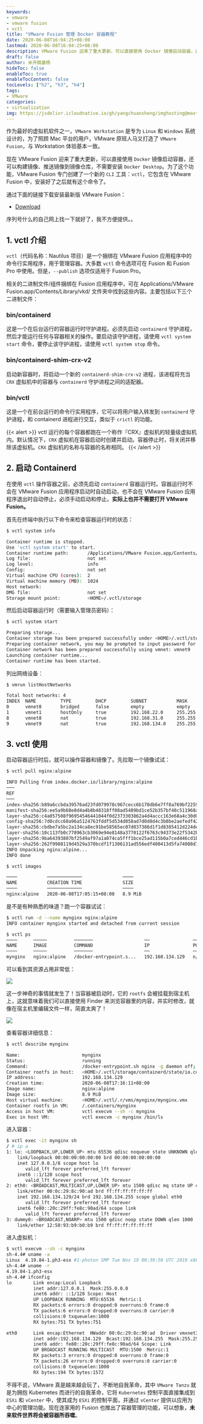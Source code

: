 ```yaml
---
keywords:
- vmware
- vmware fusion
- vctl
title: "VMware Fusion 管理 Docker 容器教程"
date: 2020-06-08T16:04:25+08:00
lastmod: 2020-06-08T16:04:25+08:00
description: VMware Fusion 迎来了重大更新，可以直接使用 Docker 镜像启动容器，还可以构建镜像、推送镜像到镜像仓库，不需要安装 Docker Desktop。
draft: false
author: 米开朗基杨
hideToc: false
enableToc: true
enableTocContent: false
tocLevels: ["h2", "h3", "h4"]
tags:
- VMware
categories:
- virtualization
img: https://jsdelivr.icloudnative.io/gh/yangchuansheng/imghosting@master/img/20200609143056.png
---
```


作为最好的虚拟机软件之一，`VMware Workstation` 是专为 `Linux` 和 `Windows` 系统设计的，为了照顾 Mac 平台的用户，VMware 原班人马又打造了 `VMware Fusion`，与 Workstation 体验基本一致。

现在 VMware Fusion 迎来了重大更新，可以直接使用 `Docker` 镜像启动容器，还可以构建镜像、推送镜像到镜像仓库，不需要安装 `Docker Desktop`。为了这个功能，VMware Fusion 专门创建了一个新的 `CLI` 工具：`vctl`，它包含在 VMware Fusion 中，安装好了之后就有这个命令了。

通过下面的链接下载安装最新版 VMware Fusion：

+ [Download](http://vmware.com/go/getfusion)

序列号什么的自己网上找一下就好了，我不方便提供。。

## 1. vctl 介绍

`vctl`（代码名称：Nautilus 项目）是一个捆绑在 VMware Fusion 应用程序中的命令行实用程序，用于管理容器。大多数 `vctl` 命令选项可在 Fusion 和 Fusion Pro 中使用。但是，`--publish` 选项仅适用于 Fusion Pro。

相关的二进制文件/组件捆绑在 Fusion 应用程序中，可在 Applications/VMware Fusion.app/Contents/Library/vkd/ 文件夹中找到这些内容。主要包括以下三个二进制文件：

### bin/containerd

这是一个在后台运行的容器运行时守护进程。必须先启动 `containerd` 守护进程，然后才能运行任何与容器相关的操作。要启动该守护进程，请使用 `vctl system start` 命令，要停止该守护进程，请使用 `vctl system stop` 命令。

### bin/containerd-shim-crx-v2

启动新容器时，将启动一个新的 `containerd-shim-crx-v2` 进程，该进程将充当 `CRX` 虚拟机中的容器与 `containerd` 守护进程之间的适配器。

### bin/vctl

这是一个在前台运行的命令行实用程序，它可以将用户输入转发到 `containerd` 守护进程，和 containerd 进程进行交互，类似于 `crictl` 的功能。

{{< alert >}}
vctl 运行的每个容器都跑在一个称作『CRX』虚拟机的轻量级虚拟机内。默认情况下，`CRX` 虚拟机在容器启动时创建并启动。容器停止时，将关闭并移除该虚拟机。`CRX` 虚拟机的名称与容器的名称相同。 
{{< /alert >}}

## 2. 启动 Containerd

在使用 `vctl` 操作容器之前，必须先启动 `containerd` 容器运行时。容器运行时不会在 VMware Fusion 应用程序启动时自动启动，也不会在 VMware Fusion 应用程序退出时自动停止，必须手动启动和停止。**实际上也并不需要打开 VMware Fusion。**

首先在终端中执行以下命令来检查容器运行时的状态：

```bash
$ vctl system info

Container runtime is stopped.
Use 'vctl system start' to start.
Container runtime path:       /Applications/VMware Fusion.app/Contents/Library/vkd/bin/containerd
Log file:                     not set
Log level:                    info
Config:                       not set
Virtual machine CPU (cores):  2
Virtual machine memory (MB):  1024
Host network:
DMG file:                     not set
Storage mount point:          <HOME>/.vctl/storage
```

然后启动容器运行时（需要输入管理员密码）：

```bash
$ vctl system start

Preparing storage...
Container storage has been prepared successfully under <HOME>/.vctl/storage
Preparing container network, you may be prompted to input password for administrative operations...
Container network has been prepared successfully using vmnet: vmnet9
Launching container runtime...
Container runtime has been started.
```

列出网络设备：

```bash
$ vmrun listHostNetworks

Total host networks: 4
INDEX  NAME         TYPE         DHCP         SUBNET           MASK
0      vmnet0       bridged      false        empty            empty
1      vmnet1       hostOnly     true         192.168.22.0     255.255.255.0
8      vmnet8       nat          true         192.168.31.0     255.255.255.0
9      vmnet9       nat          true         192.168.134.0    255.255.255.0
```

## 3. vctl 使用

启动容器运行时后，就可以操作容器和镜像了。先拉取一个镜像试试：

```bash
$ vctl pull nginx:alpine

INFO Pulling from index.docker.io/library/nginx:alpine
───                                                                                ──────   ────────
REF                                                                                STATUS   PROGRESS
───                                                                                ──────   ────────
index-sha256:b89a6ccbda39576ad23fd079978c967cecc6b170db6e7ff8a769bf2259a71912      Done     100% (1645/1645)
manifest-sha256:ee5a9b68e8d4a4b8b48318ff08ad5489bd1ce52b357bf48c511968a302bc347b   Done     100% (1360/1360)
layer-sha256:c4a057508f96954546441044f0d2373303862a4d4accc163e68a4c30d0c88869      Done     100% (668/668)
config-sha256:7d0cdcc60a96a5124763fddf5d534d058ad7d0d8d4c3b8be2aefedf4267d0270     Done     100% (8026/8026)
layer-sha256:cbdbe7a5bc2a134ca8ec91be58565ec07d037386d1f1d8385412d224deafca08      Done     100% (2813316/2813316)
layer-sha256:10c113fb0c778963cb3069e94e8148a3770122f6763c94373e22f5342b503ab0      Done     100% (6460970/6460970)
layer-sha256:9ba64393807bf2549af97a1a074ca5fff1bce25ad115b0a7ced446cd1b4305d0      Done     100% (538/538)
layer-sha256:262f9908119d4529a370bcdf1f1306131ad556edf400413d5fa74008d7919931      Done     100% (899/899)
INFO Unpacking nginx:alpine...
INFO done

$ vctl images

────           ─────────────               ────
NAME           CREATION TIME               SIZE
────           ─────────────               ────
nginx:alpine   2020-06-08T17:05:15+08:00   8.9 MiB
```

是不是有种熟悉的味道？跑一个容器试试：

```bash
$ vctl run -d --name mynginx nginx:alpine
INFO container mynginx started and detached from current session

$ vctl ps
────      ─────          ───────                   ──                ─────   ──────    ─────────────
NAME      IMAGE          COMMAND                   IP                PORTS   STATUS    CREATION TIME
────      ─────          ───────                   ──                ─────   ──────    ─────────────
mynginx   nginx:alpine   /docker-entrypoint.s...   192.168.134.129   n/a     running   2020-06-08T17:16:11+08:00
```

可以看到其资源占用非常低：

![](https://jsdelivr.icloudnative.io/gh/yangchuansheng/imghosting@master/img/20200608172045.png)

这一步神奇的事情就发生了！当容器被启动时，它的 `rootfs` 会被挂载到宿主机上，这就意味着我们可以直接使用 Finder 来浏览容器里的内容，并实时修改，就像在宿主机里编辑文件一样，简直太爽了！

![](https://jsdelivr.icloudnative.io/gh/yangchuansheng/imghosting@master/img/20200608172717.jpg)

查看容器详细信息：

```bash
$ vctl describe mynginx

Name:                       mynginx
Status:                     running
Command:                    /docker-entrypoint.sh nginx -g daemon off;
Container rootfs in host:   <HOME>/.vctl/storage/containerd/state/io.containerd.runtime.v2.task/vctl/mynginx/rootfs
IP address:                 192.168.134.129
Creation time:              2020-06-08T17:16:11+08:00
Image name:                 nginx:alpine
Image size:                 8.9 MiB
Host virtual machine:       <HOME>/.vctl/.r/vms/mynginx/mynginx.vmx
Container rootfs in VM:     /.containers/mynginx
Access in host VM:          vctl execvm --sh -c mynginx
Exec in host VM:            vctl execvm -c mynginx /bin/ls
```

进入容器：

```bash
$ vctl exec -it mynginx sh
/ # ip a
1: lo: <LOOPBACK,UP,LOWER_UP> mtu 65536 qdisc noqueue state UNKNOWN qlen 1000
    link/loopback 00:00:00:00:00:00 brd 00:00:00:00:00:00
    inet 127.0.0.1/8 scope host lo
       valid_lft forever preferred_lft forever
    inet6 ::1/128 scope host
       valid_lft forever preferred_lft forever
2: eth0: <BROADCAST,MULTICAST,UP,LOWER_UP> mtu 1500 qdisc mq state UP qlen 1000
    link/ether 00:0c:29:8c:90:ad brd ff:ff:ff:ff:ff:ff
    inet 192.168.134.129/24 brd 192.168.134.255 scope global eth0
       valid_lft forever preferred_lft forever
    inet6 fe80::20c:29ff:fe8c:90ad/64 scope link
       valid_lft forever preferred_lft forever
3: dummy0: <BROADCAST,NOARP> mtu 1500 qdisc noop state DOWN qlen 1000
    link/ether 12:50:93:b9:b0:b9 brd ff:ff:ff:ff:ff:ff
```

进入虚拟机：

```bash
$ vctl execvm --sh -c mynginx
sh-4.4# uname -a
Linux  4.19.84-1.ph3-esx #1-photon SMP Tue Nov 19 00:39:50 UTC 2019 x86_64
sh-4.4# uname -r
4.19.84-1.ph3-esx
sh-4.4# ifconfig
lo        Link encap:Local Loopback
          inet addr:127.0.0.1  Mask:255.0.0.0
          inet6 addr: ::1/128 Scope: Host
          UP LOOPBACK RUNNING  MTU:65536  Metric:1
          RX packets:6 errors:0 dropped:0 overruns:0 frame:0
          TX packets:6 errors:0 dropped:0 overruns:0 carrier:0
          collisions:0 txqueuelen:1000
          RX bytes:751 TX bytes:751

eth0      Link encap:Ethernet  HWaddr 00:0c:29:8c:90:ad  Driver vmxnet3
          inet addr:192.168.134.129  Bcast:192.168.134.255  Mask:255.255.255.0
          inet6 addr: fe80::20c:29ff:fe8c:90ad/64 Scope: Link
          UP BROADCAST RUNNING MULTICAST  MTU:1500  Metric:1
          RX packets:3 errors:0 dropped:0 overruns:0 frame:0
          TX packets:26 errors:0 dropped:0 overruns:0 carrier:0
          collisions:0 txqueuelen:1000
          RX bytes:194 TX bytes:1572
```

不得不说，VMware 真是越来越会玩了，不断地自我革命，其中 `VMware Tanzu` 就是为拥抱 Kubernetes 而进行的自我革命，它将 `Kubernetes` 控制平面直接集成到 `ESXi` 和 `vCenter` 中，使其成为 `ESXi` 的控制平面，并通过 `vCenter` 提供以应用为中心的管理功能。现在连家用的 Fusion 也推出了容器管理的功能，可以想象，**未来软件世界将会被容器所吞噬**。